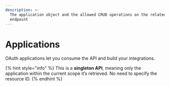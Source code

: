 ```yaml
---
description: >-
  The application object and the allowed CRUD operations on the related resource
  endpoint
---
```


# Applications

OAuth applications let you consume the API and build your integrations.

{% hint style="info" %}
This is a **singleton API**, meaning only the application within the current scope it’s retrieved. No need to specify the resource ID.
{% endhint %}
